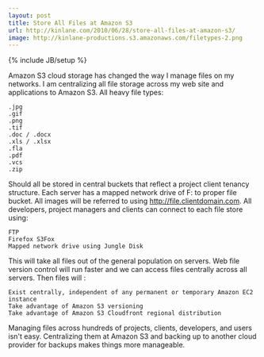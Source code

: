 ```yaml
---
layout: post
title: Store All Files at Amazon S3
url: http://kinlane.com/2010/06/28/store-all-files-at-amazon-s3/
image: http://kinlane-productions.s3.amazonaws.com/filetypes-2.png
---
```

{% include JB/setup %}
Amazon S3 cloud storage has changed the way I manage files on my networks. I am centralizing all file storage across my web site and applications to Amazon S3. All heavy file types:


	.jpg
	.gif
	.png
	.tif
	.doc / .docx
	.xls / .xlsx
	.fla
	.pdf
	.vcs
	.zip

Should all be stored in central buckets that reflect a project client tenancy structure. Each server has a mapped network drive of F: to proper file bucket.
All images will be referred to using http://file.clientdomain.com.
All developers, project managers and clients can connect to each file store using:

	FTP
	Firefox S3Fox
	Mapped network drive using Jungle Disk

This will take all files out of the general population on servers. Web file version control will run faster and we can access files centrally across all servers. Then files will :

	Exist centrally, independent of any permanent or temporary Amazon EC2 instance
	Take advantage of Amazon S3 versioning
	Take advantage of Amazon S3 Cloudfront regional distribution

Managing files across hundreds of projects, clients, developers, and users isn't easy. Centralizing them at Amazon S3 and backing up to another cloud provider for backups makes things more manageable.